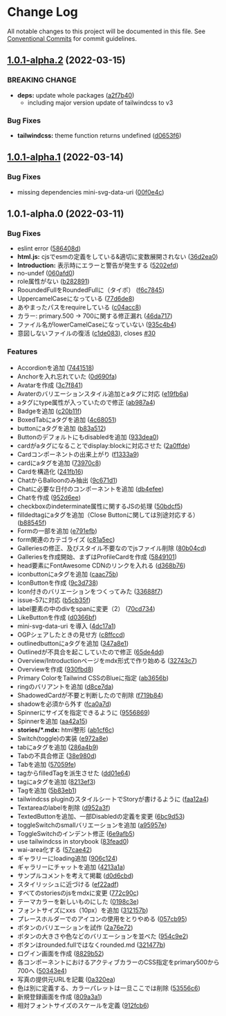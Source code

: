 # Change Log

All notable changes to this project will be documented in this file.
See [Conventional Commits](https://conventionalcommits.org) for commit guidelines.

## [1.0.1-alpha.2](https://github.com/tuqulore/tuqulore-ui/compare/v1.0.1-alpha.1...v1.0.1-alpha.2) (2022-03-15)

### BREAKING CHANGE

* **deps:** update whole packages ([a2f7b40](https://github.com/tuqulore/jumpu-ui/commit/a2f7b404b5049f2b950a986209f6b407088ee1a1))
    * including major version update of tailwindcss to v3

### Bug Fixes

* **tailwindcss:** theme function returns undefined ([d0653f6](https://github.com/tuqulore/tuqulore-ui/commit/d0653f620b98e342983fff7473d8921370ab93a3))

## [1.0.1-alpha.1](https://github.com/tuqulore/tuqulore-ui/compare/v1.0.1-alpha.0...v1.0.1-alpha.1) (2022-03-14)

### Bug Fixes

* missing dependencies mini-svg-data-uri ([00f0e4c](https://github.com/tuqulore/tuqulore-ui/commit/00f0e4cdba5a1abaebff76bdde4056133f493492))

## 1.0.1-alpha.0 (2022-03-11)

### Bug Fixes

* eslint error ([586408d](https://github.com/tuqulore/tuqulore-ui/commit/586408d3e64f4181588cf1fbdaa560d867b78e36))
* **html.js:** cjsでesmの定義をしている&適切に変数展開されない ([36d2ea0](https://github.com/tuqulore/tuqulore-ui/commit/36d2ea06b0ca1419aceddde798201ffad3b9388f))
* **Introduction:** 表示時にエラーと警告が発生する ([5202efd](https://github.com/tuqulore/tuqulore-ui/commit/5202efd43c9dcfa5417c0011d23388ef8425aab2))
* no-undef ([060afd0](https://github.com/tuqulore/tuqulore-ui/commit/060afd0536105c06225b3c1f04a92a31cdd45b37))
* role属性がない ([b282891](https://github.com/tuqulore/tuqulore-ui/commit/b282891926269b276fc1cb5911f037f508862607))
* RooundedFullをRoundedFullに（タイポ） ([f6c7845](https://github.com/tuqulore/tuqulore-ui/commit/f6c7845c550f6b40dd42b9309fd5ce264f085283))
* UppercamelCaseになっている ([77d6de8](https://github.com/tuqulore/tuqulore-ui/commit/77d6de85f748bfdd52393f74794cb3be76f0afca))
* あやまったパスをrequireしている ([c04acc8](https://github.com/tuqulore/tuqulore-ui/commit/c04acc880ab86ffa451ac9d5079786deb47f67a0))
* カラー: primary.500 -> 700に関する修正漏れ ([46da717](https://github.com/tuqulore/tuqulore-ui/commit/46da7179e1f9054d26a911f8b2b47f1e7f2a5764))
* ファイル名がlowerCamelCaseになっていない ([935c4b4](https://github.com/tuqulore/tuqulore-ui/commit/935c4b4b4c8c6327259ed01ffd86e4ff762d9be6))
* 意図しないファイルの復活 ([c1de083](https://github.com/tuqulore/tuqulore-ui/commit/c1de083a4d64f7e84f9c9b3f889806b89815ab9a)), closes [#30](https://github.com/tuqulore/tuqulore-ui/issues/30)

### Features

* Accordionを追加 ([7441518](https://github.com/tuqulore/tuqulore-ui/commit/7441518580b02cf4632ef160ae7cdd9476181522))
* Anchorを入れ忘れていた ([0d690fa](https://github.com/tuqulore/tuqulore-ui/commit/0d690faff25018b109dbd53a8adc8b7d34d98eca))
* Avatarを作成 ([3c7f841](https://github.com/tuqulore/tuqulore-ui/commit/3c7f841b61b34d29840842894572cd72a4f2647e))
* Avaterのバリエーションスタイル追加とaタグに対応 ([e19fb6a](https://github.com/tuqulore/tuqulore-ui/commit/e19fb6afdb6008ec1b6747010cb6be254e0d7810))
* aタグにtype属性が入っていたので修正 ([ab987a4](https://github.com/tuqulore/tuqulore-ui/commit/ab987a44beee40736a28321bb0a9f351755db9ca))
* Badgeを追加 ([c20b11f](https://github.com/tuqulore/tuqulore-ui/commit/c20b11fac91ae8ab85126e58eec0a43115dc1d29))
* BoxedTabにaタグを追加 ([4c68051](https://github.com/tuqulore/tuqulore-ui/commit/4c68051ce53d197c623e276500e9aa98670df4bd))
* buttonにaタグを追加 ([b83a512](https://github.com/tuqulore/tuqulore-ui/commit/b83a51257a83d4d634331ec518da0de9f9e3e01a))
* Buttonのデフォルトにもdisabledを追加 ([933dea0](https://github.com/tuqulore/tuqulore-ui/commit/933dea0862e4d7e80f553e5ba8151a0b52b4b051))
* cardがaタグになることでdisplay:blockに対応させた ([2a0ffde](https://github.com/tuqulore/tuqulore-ui/commit/2a0ffde27e82c53f3c576fac929de5c13464369b))
* Cardコンポーネントの出来上がり ([f1333a9](https://github.com/tuqulore/tuqulore-ui/commit/f1333a9a20e1a323586adcd787d5ce4b38446824))
* cardにaタグを追加 ([73970c8](https://github.com/tuqulore/tuqulore-ui/commit/73970c85f0ce388ff397406d8b117278053b5516))
* Cardを構造化 ([241fb16](https://github.com/tuqulore/tuqulore-ui/commit/241fb164152938b183d7440d91a0318341092276))
* ChatからBalloonのみ抽出 ([9c671d1](https://github.com/tuqulore/tuqulore-ui/commit/9c671d14fe9bf7c4b6fcaca3d60e6e68edc92496))
* Chatに必要な日付のコンポーネントを追加 ([db4efee](https://github.com/tuqulore/tuqulore-ui/commit/db4efeec69c833201bfb4a7831f59eb1e07db8ee))
* Chatを作成 ([952d6ee](https://github.com/tuqulore/tuqulore-ui/commit/952d6ee926668f003e507b2b921b8d4507a47ee0))
* checkboxのindeterminate属性に関するJSの処理 ([50bdcf5](https://github.com/tuqulore/tuqulore-ui/commit/50bdcf51e77a0d9ea0ef008d288a448e9a16dab2))
* filldedtagにaタグを追加（Close Buttonに関しては別途対応する） ([b88545f](https://github.com/tuqulore/tuqulore-ui/commit/b88545ffb4d5210dfb4d82566c39bfd9feb78df0))
* Formの一部を追加 ([e791efb](https://github.com/tuqulore/tuqulore-ui/commit/e791efb6a175955e0a90d4b6bb9077047d5a1e2f))
* form関連のカテゴライズ ([c81a5ec](https://github.com/tuqulore/tuqulore-ui/commit/c81a5ec5af9701e55a3a7b2141fdfc346fbe50c6))
* Galleriesの修正、及びスタイル不要なのでjsファイル削除 ([80b04cd](https://github.com/tuqulore/tuqulore-ui/commit/80b04cdb7f900d2560a19028f1dff66607ae3876))
* Galleriesを作成開始、まずはProfileCardを作成 ([5849101](https://github.com/tuqulore/tuqulore-ui/commit/5849101231ae587385716773fb632a3b73f4f65f))
* head要素にFontAwesome CDNのリンクを入れる ([d368b76](https://github.com/tuqulore/tuqulore-ui/commit/d368b7650fa73e1f344623b9cc71583b45012f3b))
* iconbuttonにaタグを追加 ([caac75b](https://github.com/tuqulore/tuqulore-ui/commit/caac75bea4ae9faaab5442cad61f140b3df29f95))
* IconButtonを作成 ([9c3d738](https://github.com/tuqulore/tuqulore-ui/commit/9c3d738d357092ffcd6662cc2f8c39b3f8cb5598))
* Icon付きのバリエーションをつくってみた ([33688f7](https://github.com/tuqulore/tuqulore-ui/commit/33688f7e539e311dfed78d3070c4e5dd7c463d22))
* issue-57に対応 ([b5cb35f](https://github.com/tuqulore/tuqulore-ui/commit/b5cb35f22a488e3c971e9f463871650e2976b8d0))
* label要素の中のdivをspanに変更（2） ([70cd734](https://github.com/tuqulore/tuqulore-ui/commit/70cd734ca0bfc934ecc3afce8f89d85ea0b3d79a))
* LikeButtonを作成 ([d0366bf](https://github.com/tuqulore/tuqulore-ui/commit/d0366bf608791a202cb3a69cb010f187ca3efb96))
* mini-svg-data-uri を導入 ([4dc17a1](https://github.com/tuqulore/tuqulore-ui/commit/4dc17a17af6e21e6b5c81cdbba8948b73fa23f60))
* OGPシェアしたときの見せ方 ([c8ffccd](https://github.com/tuqulore/tuqulore-ui/commit/c8ffccd686547d919252a198165ba9549bcba32a))
* outlinedbuttonにaタグを追加 ([347a8e1](https://github.com/tuqulore/tuqulore-ui/commit/347a8e13ae78558622d88e43f5742819839f7fac))
* Outlinedが不具合を起こしていたので修正 ([65de4dd](https://github.com/tuqulore/tuqulore-ui/commit/65de4dd984278380303f659c0034884c2feb6b14))
* Overview/Introductionページをmdx形式で作り始める ([32743c7](https://github.com/tuqulore/tuqulore-ui/commit/32743c723fed5832e948978259b41ad8dc128cb3))
* Overviewを作成 ([930fbd8](https://github.com/tuqulore/tuqulore-ui/commit/930fbd8f86b52ffec893cca584ad195397105f7d))
* Primary ColorをTailwind CSSのBlueに指定 ([ab3656b](https://github.com/tuqulore/tuqulore-ui/commit/ab3656ba79c7a9c188377cb3109cd903904dd336))
* ringのバリアントを追加 ([d8ce7da](https://github.com/tuqulore/tuqulore-ui/commit/d8ce7da9a16a9d4141dead2b358b5d21b4fa7fe4))
* ShadowedCardが不要と判断したので削除 ([f719b84](https://github.com/tuqulore/tuqulore-ui/commit/f719b84fd2e5e0617c568c1e47c86f0d1bf2f4ec))
* shadowを必須から外す ([fca0a7d](https://github.com/tuqulore/tuqulore-ui/commit/fca0a7de597ca41a98a53d5f6cbd7e83c4f38044))
* Spinnerにサイズを指定できるように ([9556869](https://github.com/tuqulore/tuqulore-ui/commit/95568692f1332fd699c3b3a138847749f2a5718a))
* Spinnerを追加 ([aa42a15](https://github.com/tuqulore/tuqulore-ui/commit/aa42a152b47122f6aa80edb69196da1e7f09ac85))
* **stories/*.mdx:** html整形 ([ab1cf6c](https://github.com/tuqulore/tuqulore-ui/commit/ab1cf6c13157d2d8709c11f31d6e15e3676a99b6))
* Switch(toggle)の実装 ([e972a8e](https://github.com/tuqulore/tuqulore-ui/commit/e972a8ea02c61169018ef786feae6028f8302dff))
* tabにaタグを追加 ([286a4b9](https://github.com/tuqulore/tuqulore-ui/commit/286a4b9abddb6134706ba0ae71be8c0228046de9))
* Tabの不具合修正 ([38e980d](https://github.com/tuqulore/tuqulore-ui/commit/38e980de13f7520ebbace840330625cba0ca41f8))
* Tabを追加 ([57059fe](https://github.com/tuqulore/tuqulore-ui/commit/57059fe946c939e64ef9a5acbb005916a38c7ba5))
* tagからfilledTagを派生させた ([dd01e64](https://github.com/tuqulore/tuqulore-ui/commit/dd01e649bccf40ac323359ac1edbb083a71979c5))
* tagにaタグを追加 ([8213ef3](https://github.com/tuqulore/tuqulore-ui/commit/8213ef3ddb7b1285ed3fbb6100a13488e2c26221))
* Tagを追加 ([5b83eb1](https://github.com/tuqulore/tuqulore-ui/commit/5b83eb18fc5d3266c380b05b7074a2065da16a52))
* tailwindcss pluginのスタイルシートでStoryが書けるように ([faa12a4](https://github.com/tuqulore/tuqulore-ui/commit/faa12a41fce9cd6c537f904c6fda1e7fd3598602))
* Textareaのlabelを削除 ([d952a3f](https://github.com/tuqulore/tuqulore-ui/commit/d952a3faf60d7802db654c77895873fd48c184c9))
* TextedButtonを追加、一部Disabledの定義を変更 ([6bc9d53](https://github.com/tuqulore/tuqulore-ui/commit/6bc9d53d1fd47cba921e53a41eefc12a79c3066a))
* toggleSwitchのsmallバリエーションを追加 ([a95957e](https://github.com/tuqulore/tuqulore-ui/commit/a95957ea789817a250a1c9570f6a87cb977657d5))
* ToggleSwitchのインデント修正 ([6e9afb5](https://github.com/tuqulore/tuqulore-ui/commit/6e9afb56994e97821234a34db8d972f3f6443f5e))
* use tailwindcss in storybook ([83fead0](https://github.com/tuqulore/tuqulore-ui/commit/83fead0dca0fd76452bb993380dd2a5ae72f0cc4))
* wai-area化する ([57cae42](https://github.com/tuqulore/tuqulore-ui/commit/57cae420dc2c1c97cc7e82601a392317c68be036))
* ギャラリーにloading追加 ([906c124](https://github.com/tuqulore/tuqulore-ui/commit/906c1248d0ff6fff748ce961062ee87bc78931af))
* ギャラリーにチャットを追加 ([4213a1a](https://github.com/tuqulore/tuqulore-ui/commit/4213a1a674b5d2b07f960cd30bf9ff5de4c3dc82))
* サンプルコメントを考えて掲載 ([d0d6cbd](https://github.com/tuqulore/tuqulore-ui/commit/d0d6cbd3f0ed207bffb8fa7925b203f7785c9253))
* スタイリッシュに近づける ([ef22adf](https://github.com/tuqulore/tuqulore-ui/commit/ef22adf829a20240d0b5d5061d95a8bf2ee5913c))
* すべてのstoriesのjsをmdxに変更 ([772c90c](https://github.com/tuqulore/tuqulore-ui/commit/772c90c3faa53639f996236549fc607755d15a04))
* テーマカラーを新しいものにした ([0198c3e](https://github.com/tuqulore/tuqulore-ui/commit/0198c3edb66335c821abec3768a8b7fb903d620e))
* フォントサイズにxxs（10px）を追加 ([312157b](https://github.com/tuqulore/tuqulore-ui/commit/312157b8e894e5e7e1ddd3fc696e1c8024171403))
* プレースホルダーでのアイコンの使用をとりやめる ([057cb95](https://github.com/tuqulore/tuqulore-ui/commit/057cb95fe740d8a9f680dbec3a130f6d49d59337))
* ボタンのバリエーションを試作 ([2a76e72](https://github.com/tuqulore/tuqulore-ui/commit/2a76e72782a3d4058fafe1950ff17e647f63d7b3))
* ボタンの大きさや色などのバリエーションを並べた ([954c9e2](https://github.com/tuqulore/tuqulore-ui/commit/954c9e210fbb28eba5fbd28a5861397b4b083b07))
* ボタンはrounded.fullではなくrounded.md ([321477b](https://github.com/tuqulore/tuqulore-ui/commit/321477b4f590a59d07dbd8fc51cc545f3bbf3507))
* ログイン画面を作成 ([8829b52](https://github.com/tuqulore/tuqulore-ui/commit/8829b52456713f4e51e28169b887f637d984760d))
* 各コンポーネントにおけるアクティブカラーのCSS指定をprimary500から700へ ([50343e4](https://github.com/tuqulore/tuqulore-ui/commit/50343e4b774ab8962087a5ba4fffa6b3bf7ec68e))
* 写真の提供元URLを記載 ([0a320ea](https://github.com/tuqulore/tuqulore-ui/commit/0a320ea5ff3320f3f78a42e8f401b536fec9a4a7))
* 色は別に定義する、カラーパレットは一旦ここでは削除 ([53556c6](https://github.com/tuqulore/tuqulore-ui/commit/53556c674dea8f1359843c8957ad38f9c1bf9a74))
* 新規登録画面を作成 ([809a3a1](https://github.com/tuqulore/tuqulore-ui/commit/809a3a1f425d17fcab42b10f4972d285fd749a54))
* 相対フォントサイズのスケールを定義 ([912fcb6](https://github.com/tuqulore/tuqulore-ui/commit/912fcb6304cfee233c20d085d972d0fa5513ae25))
